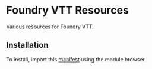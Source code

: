 # Foundry VTT Resources
Various resources for Foundry VTT.

## Installation
To install, import this [manifest](https://raw.githubusercontent.com/reductist/VTT_macros/master/module.json) using the module browser.
